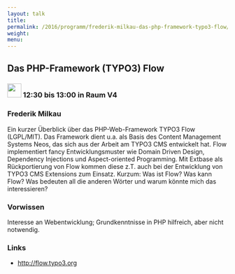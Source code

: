```yaml
---
layout: talk
title:
permalink: /2016/programm/frederik-milkau-das-php-framework-typo3-flow/
weight:
menu:
---
```

## Das PHP-Framework (TYPO3) Flow 

### <img height = "32" src="../../../images/talk.svg"> 12:30 bis 13:00 in Raum V4

### Frederik Milkau

Ein kurzer Überblick über das PHP-Web-Framework TYPO3 Flow (LGPL/MIT). Das Framework dient u.a. als Basis des Content Management Systems Neos, das sich aus der Arbeit am TYPO3 CMS entwickelt hat.  Flow implementiert fancy Entwicklungsmuster wie Domain Driven Design, Dependency Injections und Aspect-oriented Programming. Mit Extbase als Rückportierung von Flow kommen diese z.T. auch bei der Entwicklung von TYPO3 CMS Extensions zum Einsatz.  Kurzum: Was ist Flow? Was kann Flow? Was bedeuten all die anderen Wörter und warum könnte mich das interessieren? 

### Vorwissen

Interesse an Webentwicklung; Grundkenntnisse in PHP hilfreich, aber nicht notwendig.

### Links

- <a href="http://flow.typo3.org" target="_blank">http://flow.typo3.org</a>
